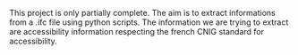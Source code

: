 This project is only partially complete.
The aim is to extract informations from a .ifc file using python scripts.
The information we are trying to extract are accessibility information respecting the french CNIG standard for accessibility.
